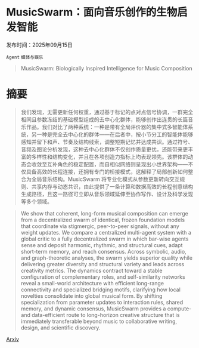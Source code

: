 # MusicSwarm：面向音乐创作的生物启发智能

发布时间：2025年09月15日

`Agent` `媒体与娱乐`

> MusicSwarm: Biologically Inspired Intelligence for Music Composition

# 摘要

> 我们发现，无需更新任何权重，通过基于标记的点对点信号协调，一群完全相同且参数冻结的基础模型组成的去中心化群体，能够创作出连贯的长篇音乐作品。我们对比了两种系统：一种是带有全局评价器的集中式多智能体系统，另一种是完全去中心化的群体——在后者中，按小节分工的智能体能够感知并留下和声、节奏及结构线索，调整短期记忆并达成共识。通过符号、音频及图论分析发现，这种去中心化群体不仅创作质量更优，还能带来更丰富的多样性和结构变化，并且在各项创造力指标上均表现领先。该群体的动态会收敛至互补角色的稳定配置，而自相似网络则呈现出小世界架构——不仅具备高效的长程连接，还拥有专门的桥接模式，这解释了局部创新如何整合为全局音乐结构。MusicSwarm 将专业化模式从参数更新转向交互规则、共享内存与动态共识，由此提供了一条计算和数据高效的长程创意结构生成路径，且这一路径可立即从音乐领域延伸至协作写作、设计及科学发现等多个领域。

> We show that coherent, long-form musical composition can emerge from a decentralized swarm of identical, frozen foundation models that coordinate via stigmergic, peer-to-peer signals, without any weight updates. We compare a centralized multi-agent system with a global critic to a fully decentralized swarm in which bar-wise agents sense and deposit harmonic, rhythmic, and structural cues, adapt short-term memory, and reach consensus. Across symbolic, audio, and graph-theoretic analyses, the swarm yields superior quality while delivering greater diversity and structural variety and leads across creativity metrics. The dynamics contract toward a stable configuration of complementary roles, and self-similarity networks reveal a small-world architecture with efficient long-range connectivity and specialized bridging motifs, clarifying how local novelties consolidate into global musical form. By shifting specialization from parameter updates to interaction rules, shared memory, and dynamic consensus, MusicSwarm provides a compute- and data-efficient route to long-horizon creative structure that is immediately transferable beyond music to collaborative writing, design, and scientific discovery.

[Arxiv](https://arxiv.org/abs/2509.11973)